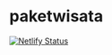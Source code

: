 # paketwisata
[![Netlify Status](https://api.netlify.com/api/v1/badges/d65dacef-49e8-406a-b96b-891166f3453a/deploy-status)](https://app.netlify.com/sites/adoring-meninsky-208cb6/deploys)
